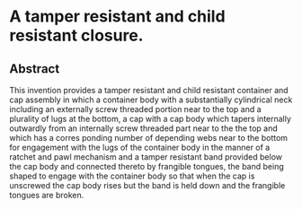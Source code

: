 # A tamper resistant and child resistant closure.

## Abstract
This invention provides a tamper resistant and child resistant container and cap assembly in which a container body with a substantially cylindrical neck including an externally screw threaded portion near to the top and a plurality of lugs at the bottom, a cap with a cap body which tapers internally outwardly from an internally screw threaded part near to the the top and which has a corres ponding number of depending webs near to the bottom for engagement with the lugs of the container body in the manner of a ratchet and pawl mechanism and a tamper resistant band provided below the cap body and connected thereto by frangible tongues, the band being shaped to engage with the container body so that when the cap is unscrewed the cap body rises but the band is held down and the frangible tongues are broken.